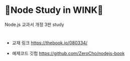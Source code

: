 # 🎈Node Study in WINK🎈
Node.js 교과서 개정 3판 study

#
- 교재 링크 
https://thebook.io/080334/ 

- 예제코드 깃헙 
https://github.com/ZeroCho/nodejs-book 
